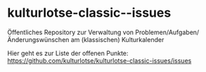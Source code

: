 # kulturlotse-classic--issues
Öffentliches Repository zur Verwaltung von Problemen/Aufgaben/Änderungswünschen am (klassischen) Kulturkalender

Hier geht es zur Liste der offenen Punkte:
https://github.com/kulturlotse/kulturlotse-classic-issues/issues
